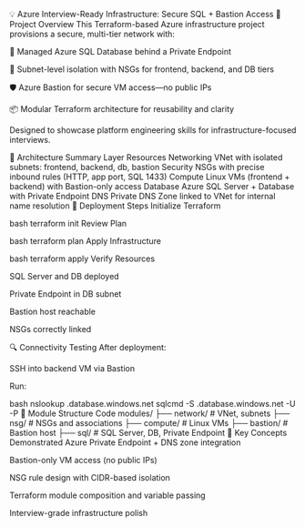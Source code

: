 💡 Azure Interview-Ready Infrastructure: Secure SQL + Bastion Access
📌 Project Overview
This Terraform-based Azure infrastructure project provisions a secure, multi-tier network with:

🔐 Managed Azure SQL Database behind a Private Endpoint

🧱 Subnet-level isolation with NSGs for frontend, backend, and DB tiers

🛡️ Azure Bastion for secure VM access—no public IPs

📦 Modular Terraform architecture for reusability and clarity

Designed to showcase platform engineering skills for infrastructure-focused interviews.

🧱 Architecture Summary
Layer	Resources
Networking	VNet with isolated subnets: frontend, backend, db, bastion
Security	NSGs with precise inbound rules (HTTP, app port, SQL 1433)
Compute	Linux VMs (frontend + backend) with Bastion-only access
Database	Azure SQL Server + Database with Private Endpoint
DNS	Private DNS Zone linked to VNet for internal name resolution
🚀 Deployment Steps
Initialize Terraform

bash
terraform init
Review Plan

bash
terraform plan
Apply Infrastructure

bash
terraform apply
Verify Resources

SQL Server and DB deployed

Private Endpoint in DB subnet

Bastion host reachable

NSGs correctly linked

🔍 Connectivity Testing
After deployment:

SSH into backend VM via Bastion

Run:

bash
nslookup <sql-server-name>.database.windows.net
sqlcmd -S <sql-server-name>.database.windows.net -U <admin> -P <password>
📁 Module Structure
Code
modules/
├── network/       # VNet, subnets
├── nsg/           # NSGs and associations
├── compute/       # Linux VMs
├── bastion/       # Bastion host
├── sql/           # SQL Server, DB, Private Endpoint
🧠 Key Concepts Demonstrated
Azure Private Endpoint + DNS zone integration

Bastion-only VM access (no public IPs)

NSG rule design with CIDR-based isolation

Terraform module composition and variable passing

Interview-grade infrastructure polish
